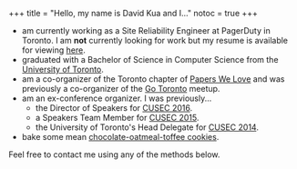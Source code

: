 +++
title = "Hello, my name is David Kua and I..."
notoc = true
+++

* am currently working as a Site Reliability Engineer at PagerDuty in Toronto. I am **not** currently looking for work but my resume is available for viewing [here](http://bit.ly/davidkua-resume).
* graduated with a Bachelor of Science in Computer Science from the [University of Toronto](http://www.utoronto.ca/).
* am a co-organizer of the Toronto chapter of [Papers We Love](https://www.meetup.com/Papers-We-Love-Toronto/) and was previously a co-organizer of the [Go Toronto](https://www.meetup.com/go-toronto/) meetup.
* am an ex-conference organizer. I was previously...
  * the Director of Speakers for [CUSEC 2016](http://2016.cusec.net).
  * a Speakers Team Member for [CUSEC 2015](http://2015.cusec.net).
  * the University of Toronto's Head Delegate for [CUSEC 2014](http://2014.cusec.net).
* bake some mean [chocolate-oatmeal-toffee cookies](/posts/2014/01/14/hello-world/).

Feel free to contact me using any of the methods below.
